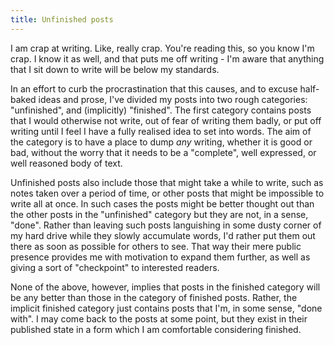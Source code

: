 ```yaml
---
title: Unfinished posts
---
```


I am crap at writing. Like, really crap. You're reading this, so you know I'm crap. I know it as well, and that puts me off writing - I'm aware that anything that I sit down to write will be below my standards.

In an effort to curb the procrastination that this causes, and to excuse half-baked ideas and prose, I've divided my posts into two rough categories: "unfinished", and (implicitly) "finished". The first category contains posts that I would otherwise not write, out of fear of writing them badly, or put off writing until I feel I have a fully realised idea to set into words. The aim of the category is to have a place to dump *any* writing, whether it is good or bad, without the worry that it needs to be a "complete", well expressed, or well reasoned body of text. 

Unfinished posts also include those that might take a while to write, such as notes taken over a period of time, or other posts that might be impossible to write all at once. In such cases the posts might be better thought out than the other posts in the "unfinished" category but they are not, in a sense, "done". Rather than leaving such posts languishing in some dusty corner of my hard drive while they slowly accumulate words, I'd rather put them out there as soon as possible for others to see. That way their mere public presence provides me with motivation to expand them further, as well as giving a sort of "checkpoint" to interested readers.

None of the above, however, implies that posts in the finished category will be any better than those in the category of finished posts. Rather, the implicit finished category just contains posts that I'm, in some sense, "done with". I may come back to the posts at some point, but they exist in their published state in a form which I am comfortable considering finished. 